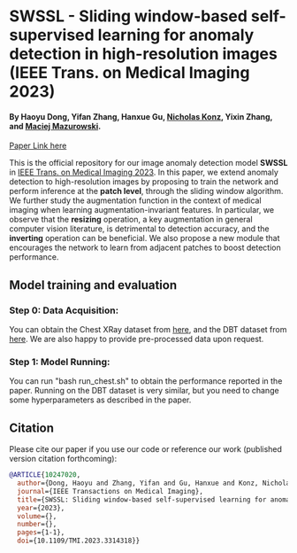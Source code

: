 # SWSSL - Sliding window-based self-supervised learning for anomaly detection in high-resolution images  (IEEE Trans. on Medical Imaging 2023)

#### By Haoyu Dong, Yifan Zhang, Hanxue Gu, [Nicholas Konz](https://nickk124.github.io/), Yixin Zhang, and [Maciej Mazurowski](https://sites.duke.edu/mazurowski/).

[Paper Link here](https://ieeexplore.ieee.org/abstract/document/10247020)

This is the official repository for our image anomaly detection model **SWSSL** in [IEEE Trans. on Medical Imaging 2023](https://ieeexplore.ieee.org/abstract/document/10247020). In this paper, we extend anomaly detection to high-resolution images by proposing to train the network and perform inference at the **patch level**, through the sliding window algorithm. We further study the augmentation function in the context of medical imaging when learning augmentation-invariant features. In particular, we observe that the **resizing** operation, a key augmentation in general computer vision literature, is detrimental to detection accuracy, and the **inverting** operation can be beneficial. We also propose a new module that encourages the network to learn from adjacent patches to boost detection performance.

## Model training and evaluation
### Step 0: Data Acquisition:

You can obtain the Chest XRay dataset from [here](https://data.mendeley.com/datasets/rscbjbr9sj/2), and the DBT dataset from [here](https://wiki.cancerimagingarchive.net/pages/viewpage.action?pageId=64685580). We are also happy to provide pre-processed data upon request.

### Step 1: Model Running:

You can run "bash run_chest.sh" to obtain the performance reported in the paper. Running on the DBT dataset is very similar, but you need to change some hyperparameters as described in the paper. 

## Citation

Please cite our paper if you use our code or reference our work (published version citation forthcoming):
```bib
@ARTICLE{10247020,
  author={Dong, Haoyu and Zhang, Yifan and Gu, Hanxue and Konz, Nicholas and Zhang, Yixin and Mazurowski, Maciej A},
  journal={IEEE Transactions on Medical Imaging}, 
  title={SWSSL: Sliding window-based self-supervised learning for anomaly detection in high-resolution images}, 
  year={2023},
  volume={},
  number={},
  pages={1-1},
  doi={10.1109/TMI.2023.3314318}}
```
